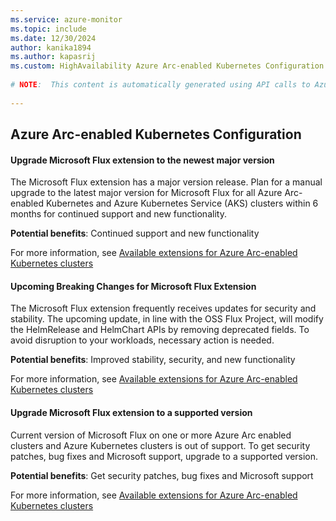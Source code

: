 ```yaml
---
ms.service: azure-monitor
ms.topic: include
ms.date: 12/30/2024
author: kanika1894
ms.author: kapasrij
ms.custom: HighAvailability Azure Arc-enabled Kubernetes Configuration
  
# NOTE:  This content is automatically generated using API calls to Azure. Any edits made on these files will be overwritten in the next run of the script. 
  
---
```

  
## Azure Arc-enabled Kubernetes Configuration  
  
<!--4bc7a00b-edbb-4963-8800-1b0f8897fecf_begin-->

#### Upgrade Microsoft Flux extension to the newest major version  
  
The Microsoft Flux extension has a major version release. Plan for a manual upgrade to the latest major version for Microsoft Flux for all Azure Arc-enabled Kubernetes and Azure Kubernetes Service (AKS) clusters within 6 months for continued support and new functionality.  
  
**Potential benefits**: Continued support and new functionality  

For more information, see [Available extensions for Azure Arc-enabled Kubernetes clusters](https://aka.ms/fluxreleasenotes)  

<!--4bc7a00b-edbb-4963-8800-1b0f8897fecf_end-->

<!--79cfad72-9b6d-4215-922d-7df77e1ea3bb_begin-->

#### Upcoming Breaking Changes for Microsoft Flux Extension  
  
The Microsoft Flux extension frequently receives updates for security and stability. The upcoming update, in line with the OSS Flux Project, will modify the HelmRelease and HelmChart APIs by removing deprecated fields. To avoid disruption to your workloads, necessary action is needed.  
  
**Potential benefits**: Improved stability, security, and new functionality  

For more information, see [Available extensions for Azure Arc-enabled Kubernetes clusters](https://aka.ms/fluxreleasenotes)  

<!--79cfad72-9b6d-4215-922d-7df77e1ea3bb_end-->

<!--c8e3b516-a0d5-4c64-8a7a-71cfd068d5e8_begin-->

#### Upgrade Microsoft Flux extension to a supported version  
  
Current version of Microsoft Flux on one or more Azure Arc enabled clusters and Azure Kubernetes clusters is out of support. To get security patches, bug fixes and Microsoft support, upgrade to a supported version.  
  
**Potential benefits**: Get security patches, bug fixes and Microsoft support  

For more information, see [Available extensions for Azure Arc-enabled Kubernetes clusters](https://aka.ms/fluxreleasenotes)  

<!--c8e3b516-a0d5-4c64-8a7a-71cfd068d5e8_end-->

<!--articleBody-->
